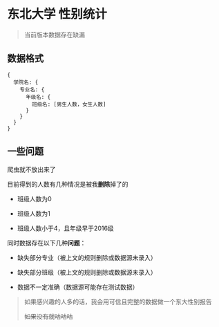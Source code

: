 # 东北大学 性别统计

> 当前版本数据存在缺漏

## 数据格式

```
{
  学院名: {
    专业名: {
      年级名: {
        班级名: [男生人数，女生人数]     
      }    
    }  
  }
}
```



## 一些问题

爬虫就不放出来了

目前得到的人数有几种情况是被我**删除**掉了的

- 班级人数为0

- 班级人数为1

- 班级人数小于4，且年级早于2016级

同时数据存在以下几种**问题**：

- 缺失部分专业（被上文的规则删除或数据源未录入）

- 缺失部分班级（被上文的规则删除或数据源未录入）

- 数据不一定准确（数据源可能存在测试数据）

> 如果感兴趣的人多的话，我会用可信且完整的数据做一个东大性别报告
>
> ~~如果没有就咕咕咕~~